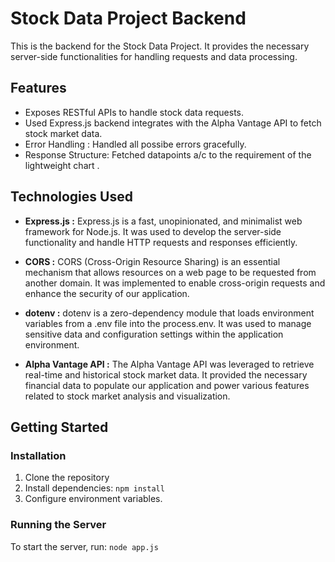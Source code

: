 # Stock Data Project Backend

This is the backend for the Stock Data Project. It provides the necessary server-side functionalities for handling requests and data processing.

## Features

- Exposes RESTful APIs to handle stock data requests.
- Used Express.js backend integrates with the Alpha Vantage API to fetch stock market data.
- Error Handling : Handled all possibe errors gracefully.
- Response Structure: Fetched datapoints a/c to the requirement of the lightweight chart .

## Technologies Used

- **Express.js :** Express.js is a fast, unopinionated, and minimalist web framework for Node.js. It was used to develop the server-side functionality and handle HTTP requests and responses efficiently.

- **CORS :** CORS (Cross-Origin Resource Sharing) is an essential mechanism that allows resources on a web page to be requested from another domain. It was implemented to enable cross-origin requests and enhance the security of our application.

- **dotenv :** dotenv is a zero-dependency module that loads environment variables from a .env file into the process.env. It was used to manage sensitive data and configuration settings within the application environment.

- **Alpha Vantage API :** The Alpha Vantage API was leveraged to retrieve real-time and historical stock market data. It provided the necessary financial data to populate our application and power various features related to stock market analysis and visualization.


## Getting Started

### Installation

1. Clone the repository
2. Install dependencies: `npm install`
3. Configure environment variables.

### Running the Server

To start the server, run: `node app.js`

